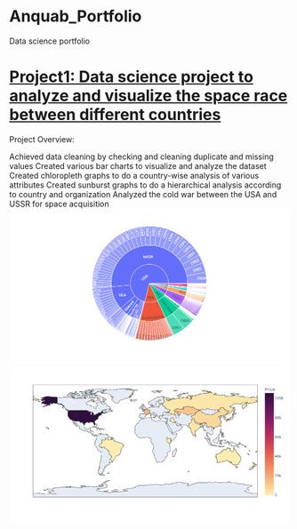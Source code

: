 # Anquab_Portfolio
Data science portfolio


# [Project1: Data science project to analyze and visualize the space race between different countries](https://github.com/anquabkhan/google-collab)
Project Overview:

Achieved data cleaning by checking and cleaning duplicate and missing values
Created various bar charts to visualize and analyze the dataset
Created chloropleth graphs to do a country-wise analysis of various attributes
Created sunburst graphs to do a hierarchical analysis according to country and organization
Analyzed the cold war between the USA and USSR for space acquisition
![](https://github.com/anquabkhan/Anquab_Portfolio/blob/main/newplot%20(1).png) 
![](https://github.com/anquabkhan/Anquab_Portfolio/blob/main/newplot.png)

